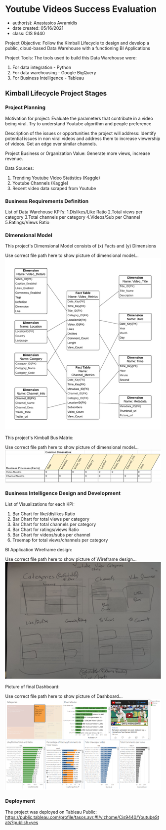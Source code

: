 # Youtube Videos Success Evaluation
- author(s): Anastasios Avramidis
- date created: 05/16/2021
- class: CIS 9440

Project Objective: Follow the Kimball Lifecycle to design and develop a public, cloud-based Data Warehouse with a functioning BI Applications

Project Tools:
The tools used to build this Data Warehouse were: 
1. For data integration - Python
2. For data warehousing - Google BigQuery
3. For Business Intelligence - Tableau

## Kimball Lifecycle Project Stages

### Project Planning

Motivation for project:
Evaluate the parameters that contribute in a video being viral. Try to understand Youtube
algorithm and people preference

Description of the issues or opportunities the project will address:
Identify potential issues in non viral videos and address them to increase viewership of videos.
Get an edge over similar channels.

Project Business or Organization Value:
Generate more views, increase revenue.

Data Sources:
1. Trending Youtube Video Statistics (Kaggle)
2. Youtube Channels (Kaggle)
3. Recent video data scraped from Youtube 

### Business Requirements Definition

List of Data Warehouse KPI's:
1.Dislikes/Like Ratio
2.Total views per category
3.Total channels per category
4.Videos/Sub per Channel 
5.Ratings/Views Ratio

### Dimensional Model

This project's Dimensional Model consists of (x) Facts and (y) Dimensions

Use correct file path here to show picture of dimensional model...
![Alt text](/img/dimensional.png)

This project's Kimball Bus Matrix:

Use correct file path here to show picture of dimensional model...
![Alt text](/img/kimbalmatrix.png)

### Business Intelligence Design and Development

List of Visualizations for each KPI:
1. Bar Chart for like/dislikes Ratio
2. Bar Chart for total views per category
3. Bar Chart for total channels per category
4. Bar Chart for ratings/views Ratio
5. Bar Chart for videos/subs per channel
6. Treemap for total views/channels per category

BI Application Wireframe design:

Use correct file path here to show picture of Wireframe design...
![Alt text](/img/cis9440wireframe.jpg)

Picture of final Dashboard:

Use correct file path here to show picture of Dashboard...
![Alt text](/img/dashboard.PNG)

### Deployment

The project was deployed on Tableau Public: https://public.tableau.com/profile/tasos.avr.#!/vizhome/Cis9440/YoutubeStats?publish=yes